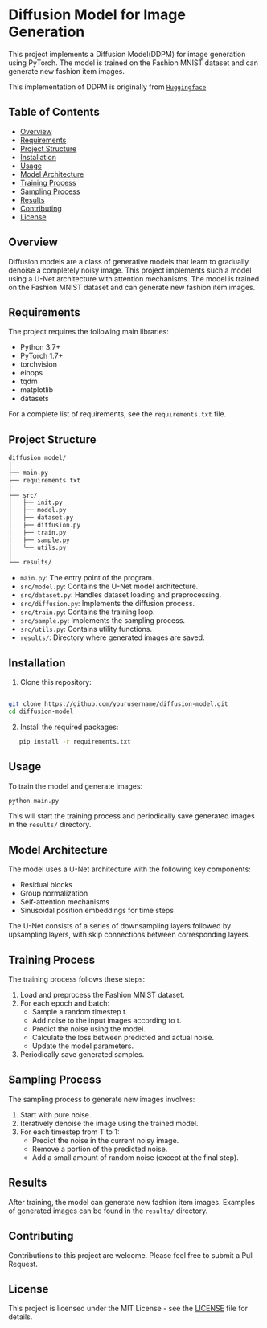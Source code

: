 # Diffusion Model for Image Generation

This project implements a Diffusion Model(DDPM) for image generation using PyTorch. The model is trained on the Fashion MNIST dataset and can generate new fashion item images.

This implementation of DDPM is originally from [`Huggingface`](https://huggingface.co/blog/annotated-diffusion)

## Table of Contents

- [Overview](#overview)
- [Requirements](#requirements)
- [Project Structure](#project-structure)
- [Installation](#installation)
- [Usage](#usage)
- [Model Architecture](#model-architecture)
- [Training Process](#training-process)
- [Sampling Process](#sampling-process)
- [Results](#results)
- [Contributing](#contributing)
- [License](#license)

## Overview

Diffusion models are a class of generative models that learn to gradually denoise a completely noisy image. This project implements such a model using a U-Net architecture with attention mechanisms. The model is trained on the Fashion MNIST dataset and can generate new fashion item images.

## Requirements

The project requires the following main libraries:

- Python 3.7+
- PyTorch 1.7+
- torchvision
- einops
- tqdm
- matplotlib
- datasets

For a complete list of requirements, see the `requirements.txt` file.

## Project Structure


```sh
diffusion_model/
│
├── main.py
├── requirements.txt
│
├── src/
│   ├── init.py
│   ├── model.py
│   ├── dataset.py
│   ├── diffusion.py
│   ├── train.py
│   ├── sample.py
│   └── utils.py
│
└── results/
```


- `main.py`: The entry point of the program.
- `src/model.py`: Contains the U-Net model architecture.
- `src/dataset.py`: Handles dataset loading and preprocessing.
- `src/diffusion.py`: Implements the diffusion process.
- `src/train.py`: Contains the training loop.
- `src/sample.py`: Implements the sampling process.
- `src/utils.py`: Contains utility functions.
- `results/`: Directory where generated images are saved.

## Installation

1. Clone this repository:

```sh

git clone https://github.com/yourusername/diffusion-model.git
cd diffusion-model

```

2. Install the required packages:

```sh
   pip install -r requirements.txt
```


## Usage

To train the model and generate images:

```sh
python main.py
```


This will start the training process and periodically save generated images in the `results/` directory.

## Model Architecture

The model uses a U-Net architecture with the following key components:

- Residual blocks
- Group normalization
- Self-attention mechanisms
- Sinusoidal position embeddings for time steps

The U-Net consists of a series of downsampling layers followed by upsampling layers, with skip connections between corresponding layers.

## Training Process

The training process follows these steps:

1. Load and preprocess the Fashion MNIST dataset.
2. For each epoch and batch:
   - Sample a random timestep t.
   - Add noise to the input images according to t.
   - Predict the noise using the model.
   - Calculate the loss between predicted and actual noise.
   - Update the model parameters.
3. Periodically save generated samples.

## Sampling Process

The sampling process to generate new images involves:

1. Start with pure noise.
2. Iteratively denoise the image using the trained model.
3. For each timestep from T to 1:
   - Predict the noise in the current noisy image.
   - Remove a portion of the predicted noise.
   - Add a small amount of random noise (except at the final step).

## Results

After training, the model can generate new fashion item images. Examples of generated images can be found in the `results/` directory.

## Contributing

Contributions to this project are welcome. Please feel free to submit a Pull Request.

## License

This project is licensed under the MIT License - see the [LICENSE](LICENSE) file for details.



















